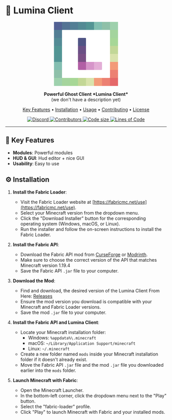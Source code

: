# 🚀 Lumina Client

<div align="center">
  <img src="https://raw.githubusercontent.com/LuminaDevelopment/LuminaClient/main/src/main/resources/assets/lumina/icon.png" alt="Project Logo" width="200">
</div>
<p align="center">
  <strong>Powerful Ghost Client *Lumina Client*</strong>
  <br>
  (we don't have a description yet)
</p>

<p align="center">
  <a href="#key-features">Key Features</a> •
  <a href="#installation">Installation</a> •
  <a href="#usage">Usage</a> •
  <a href="#contributing">Contributing</a> •
  <a href="#license">License</a>
</p>

<p align="center">
<a href="https://discord.gg/K8g9hmza">
  <img alt="Discord" src="https://img.shields.io/discord/1093790829673467914?label=Discord&logo=discord&style=flat-square">
</a>
  <a href="https://github.com/LuminaDevelopment/LuminaClient/graphs/contributors">
    <img alt="Contributors" src="https://img.shields.io/github/contributors/LuminaDevelopment/LuminaClient?style=flat-square">
  </a>
  <a href="https://github.com/LuminaDevelopment/LuminaClient">
    <img alt="Code size" src="https://img.shields.io/github/languages/code-size/LuminaDevelopment/LuminaClient?style=flat-square">
  </a>
  <a href="https://github.com/LuminaDevelopment/LuminaClient">
    <img alt="Lines of Code" src="https://tokei.rs/b1/github/LuminaDevelopment/LuminaClient?style=flat-square">
  </a>
</p>


---

## 🌟 Key Features

- **Modules**: Powerful modules
- **HUD & GUI**: Hud editor + nice GUI
- **Usability**: Easy to use

## ⚙️ Installation

1. **Install the Fabric Loader**:

   - Visit the Fabric Loader website at [https://fabricmc.net/use](https://fabricmc.net/use).
   - Select your Minecraft version from the dropdown menu.
   - Click the "Download Installer" button for the corresponding operating system (Windows, macOS, or Linux).
   - Run the installer and follow the on-screen instructions to install the Fabric Loader.

2. **Install the Fabric API**:

   - Download the Fabric API mod from [CurseForge](https://www.curseforge.com/minecraft/mc-mods/fabric-api) or [Modrinth](https://modrinth.com/mod/fabric-api).
   - Make sure to choose the correct version of the API that matches Minecraft version 1.19.4
   - Save the Fabric API `.jar` file to your computer.

3. **Download the Mod**:

   - Find and download, the desired version of the Lumina Client From Here: [Releases](https://github.com/LuminaDevelopment/LuminaClient)
   - Ensure the mod version you download is compatible with your Minecraft and Fabric Loader versions.
   - Save the mod `.jar` file to your computer.

4. **Install the Fabric API and Lumina Client**:

   - Locate your Minecraft installation folder:
      - Windows: `%appdata%\.minecraft`
      - macOS: `~/Library/Application Support/minecraft`
      - Linux: `~/.minecraft`
   - Create a new folder named `mods` inside your Minecraft installation folder if it doesn't already exist.
   - Move the Fabric API `.jar` file and the mod `.jar` file you downloaded earlier into the `mods` folder.

5. **Launch Minecraft with Fabric**:

   - Open the Minecraft Launcher.
   - In the bottom-left corner, click the dropdown menu next to the "Play" button.
   - Select the "fabric-loader" profile.
   - Click "Play" to launch Minecraft with Fabric and your installed mods.

